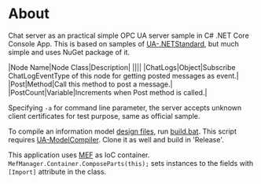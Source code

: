# About
Chat server as an practical simple OPC UA server sample in C# .NET Core Console App. This is based on samples of [UA-.NETStandard](https://github.com/OPCFoundation/UA-.NETStandard), but much simple and uses NuGet package of it.

|Node Name|Node Class|Description|
||||
|ChatLogs|Object|Subscribe ChatLogEventType of this node for getting posted messages as event.|
|Post|Method|Call this method to post a message.|
|PostCount|Variable|Increments when Post method is called.|

Specifying `-a` for command line parameter, the server accepts unknown client certificates for test purpose, same as official sample.

To compile an information model [design files](https://github.com/cactuaroid/OpcUaChatServer/tree/master/OpcUaChatServer.Server/OpcUa/Model/Design), run [build.bat](https://github.com/cactuaroid/OpcUaChatServer/blob/master/OpcUaChatServer.Server/OpcUa/Model/build.bat). This script requires [UA-ModelCompiler](https://github.com/OPCFoundation/UA-ModelCompiler). Clone it as well and build in 'Release'.

This application uses [MEF](https://docs.microsoft.com/en-us/dotnet/framework/mef/) as IoC container. `MefManager.Container.ComposeParts(this);` sets instances to the fields with `[Import]` attribute in the class.